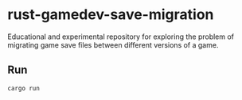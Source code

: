 # rust-gamedev-save-migration

Educational and experimental repository for exploring the problem of migrating game save files between different
versions of a game.

## Run

`cargo run`